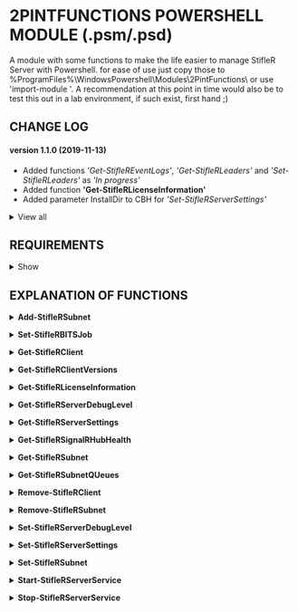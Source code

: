 # 2PINTFUNCTIONS POWERSHELL MODULE (.psm/.psd)

A module with some functions to make the life easier to manage StifleR Server with Powershell.
for ease of use just copy those to %ProgramFiles%\WindowsPowershell\Modules\2PintFunctions\ or use 'import-module <PATH>'.
A recommendation at this point in time would also be to test this out in a lab environment, if such exist, first hand ;)

## CHANGE LOG

#### version 1.1.0 (2019-11-13)
- Added functions *'Get-StifleREventLogs'*, *'Get-StifleRLeaders'* and *'Set-StifleRLeaders'* as *'In progress'*
- Added function **'Get-StifleRLicenseInformation'**
- Added parameter InstallDir to CBH for *'Set-StifleRServerSettings'*

<details><summary>View all</summary>
    
#### version 1.0.9 (2019-11-12)
- All functions that sets data in some way have *'Write-Debug'* and *'Write-Verbose'* messages now

#### version 1.0.8 (2019-11-12)
- Started to add *'Write-Debug'* and *'Write-Verbose'* where applicable, to be continued...
- Corrected the mistake *'if ( $NewSubnetSuccess = $true )'* to *'if ( $NewSubnetSuccess -eq $true ) {'* in *'Add-StifleRSubnet'*

#### version 1.0.7 (2019-11-11)
- Added *'-NoNewline'* to *'out-file'* while changing config in *'Set-StifleRServerSettings'* to prevent empty rows created in end of configfile
- Added *'-NoNewline'* to *'out-file'* while changing config in *'Set-StifleRServerDebugLevel'* to prevent empty rows created in end of configfile
- Removed *'<'* and *'/>'* from *'$Content.Replace'* in *'Set-StifleRServerSettings'*
- Removed *'<'* and *'/>'* from *'$Content.Replace'* in *'Set-StifleRServerDebugLevel'*

#### version 1.0.6 (2019-11-11)
- Changed *'Remove-Client'* to *'Draft'* status
- Added CBH to *'Get-SignalRHubHealth'*
- Removed *'.LINK'* from all CBHs
- Changed *'.FUNCITONALITY'* to *'StifleR'* in all CBHs
- Removed status *'Draft'* from *'Set-StilfeRBITSJob'* *( = working as expected at the moment and done! )*
- Added *'[cmdletbinding()]'* to all params (to add messages for *'Write-Verbose'* and *'Write-Debug'* later on)

#### version 1.0.5 (2019-11-10)
- Added *'#Requires -Version 5.1'* to *'2PintFunctions.psm'*
- Added output types on success/failure
- Removed obsolete commented code
- Added CBH to *'Get-StifleRClientVersions'*
- Added CBH to *'Get-StifleRSubnetQueues'*
- Changed *'Select'*, *'Where'* and *'Sort'* to *'Select-Object'*, *'Where-Object'* and *'Sort-Object'*
- Fixed *'$DOType'* bug in *'Add-StiflerSubnet'* by adding the value *'Not set'* as default value
- Added *'out-null'* to Invoke-WMIMethod in *'Set-StifleRBITSJob'* to hide WMI-output
- Renamed *'Set-StifleRSubnetProperty'* to *'Set-StifleRSubnet'* to match Get-function
- Re-added *'$SubnetQuery'* with value to *'Set-StifleRSubnet'*, gone for some unknown reason and broke the function...
- Added *'Remove-Client'* with *'In progress'* status

#### version -le 1.0.4 (< 2019-11-10)
- Build phase undocumented
</details>

## REQUIREMENTS

<details><summary>Show</summary><br>

For everything to work as expected the following requirements should be met:

- Powershell version 5.1
- Remote WMI from source to the server running '*StifleR Server'*
- *'Test-ServerConnection'* (only available inside the module) uses *'ICMPv4 Echo request'* (also called *'ping'*) as one parameter to check availability of the provided parameter *'Server'*
- For *'Get-/Set-StifleRServerSettings'* and *'Get-/Set-StifleRServerDebugLevel'* *'C$'* (default, or the parameter INSTALLDIR) must be reachable by SMB from source and permissions to read/write in the specified location
- 'Get-StifleRLicenseInformation' requires permission to read License.nfo in InstallDir by fileshare
- Correct access in StifleR is of course a requirement as well with rights to read or edit depending on what your needs are
- *'Start-/Stop-StilfeRServerService'* requires Administrator rights (if not explicitly provided for the service *StifleRServer'* otherwise)
</details>

## EXPLANATION OF FUNCTIONS

**<details><summary>Add-StifleRSubnet</summary>**
    
```*Add-StiflerSubnet [-Server <String>] [-SubnetID] <String> [-GatewayMAC <String>] [-LocationName <String>] [-TargetBandwidth <UInt32>] [-Description <String>] [-ParentLocationID <String>] [-LEDBATTargetBandwidth <Int32>] [-VPN <Boolean>] [-WellConnected <Boolean>] [-DOType <String>] [-SetDOGroupID] [<CommonParameters>]*```

**Example 1:** Creates a new subnet with the SubnetID of 172.10.10.0 and classes it as a VPN subnet

*Add-StiflerSubnet -Server 'server01' -SubnetID 172.10.10.0 -VPN $true**
</details>

**<details><summary>Set-StifleRBITSJob</summary>**

```*Set-StiflerBITSJob [[-Target] <String>] [-TargetLevel] <String> [-Action] <String> [[-Server] <String>] [<CommonParameters>]*```

**Example 1:** Cancels all current transfers on the subnet 192.168.20.2

*Set-StiflerBITSJob -Server 'server01' -TargetLevel Subnet -Action Cancel -Target 192.168.20.2*

**Example 2:** Suspends all current transfers on the client Client01

*Set-StiflerBITSJob -Server 'server01' -TargetLevel Client -Action Suspend -Target Client01*

**Example 3:** Resumes all the transfers known to StifleR as suspended earlier on all subnets

*Set-StiflerBITSJob -Server 'server01' -TargetLevel All -Action Resume*
</details>

**<details><summary>Get-StifleRClient</summary>**

*Get-StiflerClient -Client <String[]> [-Server <String>] [-Property <Array>] [-ExactMatch] [<CommonParameters>]*
*Get-StiflerClient [-Server <String>] [-SubnetID <String>] [-Property <Array>] [-ExactMatch] [<CommonParameters>]*

Pull information about the client Client01 from server01

    Get-StiflerClient -Client Client01 -Server 'server01'

Pull clients with pipeline where ComputerName like 'Clien' from server01

    'Clien' | Get-StiflerClient -Server 'server01'

Pull client with pipeline where ComputerName equals 'Client01' from server01

    'Client01' | Get-StiflerClient -Server 'server01' -ExactMatch
</details>

**<details><summary>Get-StifleRClientVersions</summary>**

*Get-StiflerClientVersions [[-Server] <String>] [<CommonParameters>]*

Get a list of versions and the number of clients for each one

    Get-StifleRClientVersions -Server 'server01'
</details>

**<details><summary>Get-StifleRLicenseInformation</summary>**

*Get-StiflerLicenseInformation [[-Server] <String>] [[-InstallDir] <String>] [<CommonParameters>]*

Get information about your licensing from server01

    Get-StifleRLicenseInformation -Server 'server01'
</details>

**<details><summary>Get-StifleRServerDebugLevel</summary>**

*Get-StiflerServerDebugLevel [[-Server] <String>] [[-InstallDir] <String>] [<CommonParameters>]*

Get the current debug level on server01

    Get-StifleRServerDebugLevel -Server 'server01'

Get the current debug level on server01 where the installations directory for StifleR Server is
'D$\Program Files\2Pint Software\StifleR' instead of the default directory

    Get-StifleRServerDebugLevel -Server 'server01' -InstallDir
    'D$\Program Files\2Pint Software\StifleR'
</details>

**<details><summary>Get-StifleRServerSettings</summary>**

Get the settings from server01

    Get-StifleRServerSettings -Server 'server01'

Get the settings from server01 with keynames sorted in alphabetical order

    Get-StifleRServerSettings -Server 'server01' -SortByKeyName

Get the settings from server01 where the installations directory for StifleR Server is
'D$\Program Files\2Pint Software\StifleR' instead of the default directory

    Get-StifleRServerSettings -Server 'server01' -InstallDir
    'D$\Program Files\2Pint Software\StifleR'
</details>

**<details><summary>Get-StifleRSignalRHubHealth</summary>**

Get statistics about Signal-R

    Get-StifleRSIgnalRHubHealth -Server 'server01'
</details>

**<details><summary>Get-StifleRSubnet</summary>**

Pull subnets with locationname like '21-' from server01

    Get-StiflerSubnet -Identity '21-*' -Server 'server01' | Format-Table -AutoSize

Pull subnets with pipeline where subnetID like '172.16' from server01 and show current red-/blue leader

    '172.16' | Get-StiflerSubnet -Server 'server01' | Select-Object -uUnique LocationName, ActiveClients, AverageBandwidth, RedLeader, BlueLeader | Format-Table -AutoSize

Pull all subnets from sever01 with specific properties and sorts them based on AverageBandwidth

    Get-StiflerSubnet -Server 'sever01' -Property LocationName, ActiveClients, AverageBandwidth, SubnetID | Select LocationName, SubnetID, ActiveClients, AverageBandwidth, RedLeader, BlueLeader | Where ActiveClients -gt 0 | Sort AverageBandwidth, LocationName -Descending | Format-Table -AutoSize
</details>

**<details><summary>Get-StifleRSubnetQUeues</summary>**

Get information about the current queues in StifleR

    Get-StifleRSubnetQUeues -server 'server01'
</details>

**<details><summary>Remove-StifleRClient</summary>**

Removes the client with ComputerName Client1 and hides the confirmation
dialog as well as the successful result message

    Remove-StifleRClient -Server 'server01' -Client Client1 -SkipConfirm -Quiet

Removes the client with ComputerName Client1 and makes a flush

    Remove-StifleRClient -Server 'server01' -Client Client1 -Flush

Prompts a question about removing all clients with ComputerName like MININT-

    Remove-StifleRClient -Server 'server01' -Client MININT-
</details>

**<details><summary>Remove-StifleRSubnet</summary>**

Removes the subnet with SubnetID 172.10.10.0 and hides the confirmation
dialog as well as the successful result message

    Remove-StiflerSubnet -Server 'server01' -SubnetID 172.10.10.0 -SkipConfirm -Quiet

Removes the subnet with the LocationName TESTNET and deletes (if any) the
childobjects of this subnet

    Remove-StiflerSubnet -Server 'server01' -LocationName TESTNET -DeleteChildren

Prompts a question about removing all subnets with SubnetID like 172

    Remove-StiflerSubnet -Server 'server01' -SubnetID 172
</details>

**<details><summary>Set-StifleRServerDebugLevel</summary>**

Enable Super verbose debugging on server01

    Set-StifleRServerDebugLevel -Server 'server01' -DebugLevel '6.Super Verbose'

Disable debugging on server01 where the installations directory for StifleR Server is
'D$\Program Files\2Pint Software\StifleR' instead of the default directory

    Set-StifleRServerDebugLevel -Server 'server01' -DebugLevel '0.Disabled' -InstallDir
    'D$\Program Files\2Pint Software\StifleR'
</details>

**<details><summary>Set-StifleRServerSettings</summary>**

Sets the property wsapifw to 1 in StifleR Server

    Set-StifleRServerSettings -Server 'server01' -Property wsapifw -NewValue 1

Sets the property wsapifw to 1 in StifleR Server without asking for confirmation

    Set-StifleRServerSettings -Server 'server01' -Property wsapifw -NewValue 1 -SkipConfirm

Sets the property wsapifw to nothing in StifleR Server

    Set-StifleRServerSettings -Server 'server01' -Property wsapifw -Clear
</details>

**<details><summary>Set-StifleRSubnet</summary>**

Sets the property VPN to True on subnet 172.10.10.0

    Set-StifleRSubnetProperty -Server 'server01' -SubnetID 172.10.10.0 -Property VPN -NewValue True
</details>

**<details><summary>Start-StifleRServerService</summary>**

Starts the StifleRServer service on server01

    Start-StifleRServerService -Server 'server01'
</details>

**<details><summary>Stop-StifleRServerService</summary>**

Stops the StifleRServer service on server01

    Stop-StifleRServerService -Server 'server01'

Stops the StifleRServer service on server01 by killing the process of the service

    Stop-StifleRServerService -Server 'server01' -Force
</details>
